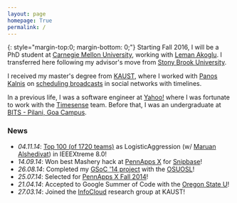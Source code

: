 ```yaml
---
layout: page
homepage: True
permalink: /
---
```


{: style="margin-top:0; margin-bottom: 0;"}
Starting Fall 2016, I will be a PhD student at [Carnegie Mellon University][12],
working with [Leman Akoglu][10]. I transferred here following my advisor's move
from [Stony Brook University][9].

I received my master's degree from [KAUST][2], where I worked with
[Panos Kalnis][3] on [scheduling broadcasts][11] in social networks with timelines.

In a previous life, I was a software engineer at [Yahoo!][6] where I was fortunate to
work with the [Timesense](/yahoo/) team. Before that, I was an undergraduate at
[BITS - Pilani, Goa Campus][4].

### News

   * *04.11.14*: [Top 100 (of 1720 teams)](http://www.ieee.org/membership_services/membership/students/competitions/xtreme/xtreme8ranking_overall.pdf) as LogisticAggression (w/ [Maruan Alshedivat](http://maruan.alshedivat.com)) in IEEEXtreme 8.0!
   * *14.09.14*: Won best Mashery hack at
   [PennApps X](http://2014f.pennapps.com/) for
   [Snipbase](http://challengepost.com/software/snipbase)!
   * *26.08.14*: Completed my [GSoC '14 project][7] with the [OSUOSL][6]!
   * *25.07.14*: Selected for
   [PennApps X Fall 2014](http://2014f.pennapps.com/)!
   * *21.04.14*: Accepted to Google Summer of Code with the [Oregon State U][6]!
   * *27.03.14*: Joined the [InfoCloud][1] research group at KAUST!

[1]: http://cloud.kaust.edu.sa/
[2]: http://www.kaust.edu.sa/
[3]: http://www.panoskalnis.com/
[4]: http://www.bits-pilani.ac.in/goa/
[5]: https://www.lri.fr/~xlzhang/
[6]: http://www.yahoo.com/
[7]: https://www.google-melange.com/gsoc/project/details/google/gsoc2014/emaadmanzoor/5693417237512192
[8]: http://www3.cs.stonybrook.edu/~leman/index.html
[9]: http://www.stonybrook.edu/
[10]: http://www3.cs.stonybrook.edu/~leman/
[11]: http://repository.kaust.edu.sa/kaust/handle/10754/552703
[12]: http://www.cmu.edu/
